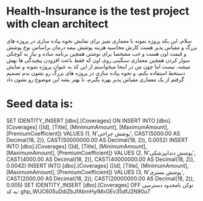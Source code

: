# Health-Insurance is the test project with clean architect
سلام، این یکه پروژه نمونه با معماری تمیز برای نمایش نحوه پیاده سازی در پروژه های بزرگ و مقیاس پذیر هست
کارش محاسبه هزینه پوشش بیمه درمان براساس نوع پوشش و قیمت اون هست
و خب مشخصا برای نوشتن همچین برنامه ساده و نیاز به کوچکی سوار کردن همچین معماری سنگینی روی اون که فقط باعث افزودن پیچیدگی ها بهش میشه، نیست
اما چون من در اینجا میخواستم از این کد به عنوان پروژه نمونه و نمایش دستخط استفاده بکنم،
و نحوه پیاده سازی در پروژه های بزرگ رو نشون بدم تصمیم گرفتم از یک معماری مقیاس پذیر بهره بگیرم، تا بهتر بشه این موضوع رو نشون داد

# Seed data is:
SET IDENTITY_INSERT [dbo].[Coverages] ON
INSERT INTO [dbo].[Coverages] ([Id], [Title], [MinimumAmount], [MaximumAmount], [PremiumCoefficient]) VALUES (1, N'پوشش جراحی', CAST(5000.00 AS Decimal(18, 2)), CAST(50000000.00 AS Decimal(18, 2)), 0.0052)
INSERT INTO [dbo].[Coverages] ([Id], [Title], [MinimumAmount], [MaximumAmount], [PremiumCoefficient]) VALUES (2, N'پوشش دندانپزشکی', CAST(4000.00 AS Decimal(18, 2)), CAST(40000000.00 AS Decimal(18, 2)), 0.0042)
INSERT INTO [dbo].[Coverages] ([Id], [Title], [MinimumAmount], [MaximumAmount], [PremiumCoefficient]) VALUES (3, N'پوشش بستری', CAST(2000.00 AS Decimal(18, 2)), CAST(20000000.00 AS Decimal(18, 2)), 0.005)
SET IDENTITY_INSERT [dbo].[Coverages] OFF
توکن نامحدود دسترسی به کد: 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

